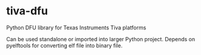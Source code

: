# tiva-dfu
Python DFU library for Texas Instruments Tiva platforms

Can be used standalone or imported into larger Python project. Depends on pyelftools for converting elf file into binary file.
